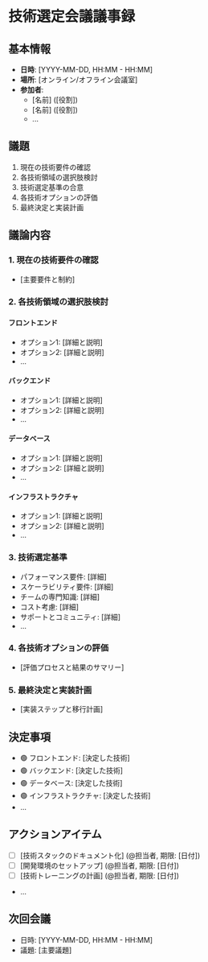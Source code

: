 # 技術選定会議議事録

## 基本情報
- **日時**: [YYYY-MM-DD, HH:MM - HH:MM]
- **場所**: [オンライン/オフライン会議室]
- **参加者**: 
  - [名前] ([役割])
  - [名前] ([役割])
  - ...

## 議題
1. 現在の技術要件の確認
2. 各技術領域の選択肢検討
3. 技術選定基準の合意
4. 各技術オプションの評価
5. 最終決定と実装計画

## 議論内容

### 1. 現在の技術要件の確認
- [主要要件と制約]

### 2. 各技術領域の選択肢検討

#### フロントエンド
- オプション1: [詳細と説明]
- オプション2: [詳細と説明]
- ...

#### バックエンド
- オプション1: [詳細と説明]
- オプション2: [詳細と説明]
- ...

#### データベース
- オプション1: [詳細と説明]
- オプション2: [詳細と説明]
- ...

#### インフラストラクチャ
- オプション1: [詳細と説明]
- オプション2: [詳細と説明]
- ...

### 3. 技術選定基準
- パフォーマンス要件: [詳細]
- スケーラビリティ要件: [詳細]
- チームの専門知識: [詳細]
- コスト考慮: [詳細]
- サポートとコミュニティ: [詳細]
- ...

### 4. 各技術オプションの評価
- [評価プロセスと結果のサマリー]

### 5. 最終決定と実装計画
- [実装ステップと移行計画]

## 決定事項
- 🟢 フロントエンド: [決定した技術]
- 🟢 バックエンド: [決定した技術]
- 🟢 データベース: [決定した技術]
- 🟢 インフラストラクチャ: [決定した技術]
- ...

## アクションアイテム
- [ ] [技術スタックのドキュメント化] (@担当者, 期限: [日付])
- [ ] [開発環境のセットアップ] (@担当者, 期限: [日付])
- [ ] [技術トレーニングの計画] (@担当者, 期限: [日付])
- ...

## 次回会議
- 日時: [YYYY-MM-DD, HH:MM - HH:MM]
- 議題: [主要議題]